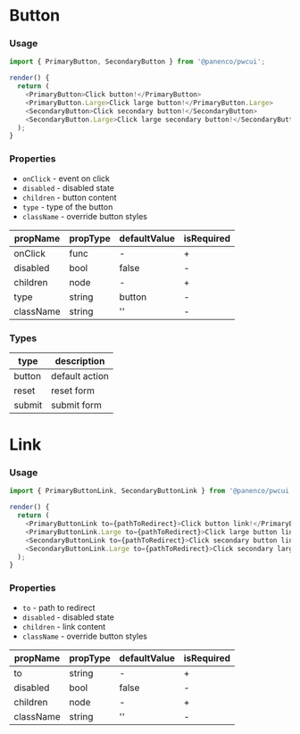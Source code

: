 # Button

### Usage

```js
import { PrimaryButton, SecondaryButton } from '@panenco/pwcui';

render() {
  return (
    <PrimaryButton>Click button!</PrimaryButton>
    <PrimaryButton.Large>Click large button!</PrimaryButton.Large>
    <SecondaryButton>Click secondary button!</SecondaryButton>
    <SecondaryButton.Large>Click large secondary button!</SecondaryButton.Large>
  );
}
```
<!-- STORY -->

### Properties

* `onClick` - event on click
* `disabled` - disabled state
* `children` - button content
* `type` - type of the button
* `className` - override button styles

| propName | propType | defaultValue | isRequired |
| -------- | -------- | ------------ | ---------- |
| onClick  | func     | -            | +          |
| disabled | bool     | false        | -          |
| children | node     | -            | +          |
| type     | string   | button       | -          |
| className| string   | ''           | -          |


### Types

|  type  |  description   |
| ------ | -------------- |
| button | default action |
| reset  | reset form     |
| submit | submit form    |

# Link

### Usage

```js
import { PrimaryButtonLink, SecondaryButtonLink } from '@panenco/pwcui';

render() {
  return (
    <PrimaryButtonLink to={pathToRedirect}>Click button link!</PrimaryButtonLink>
    <PrimaryButtonLink.Large to={pathToRedirect}>Click large button link!</PrimaryButtonLink.Large>
    <SecondaryButtonLink to={pathToRedirect}>Click secondary button link!</SecondaryButtonLink>
    <SecondaryButtonLink.Large to={pathToRedirect}>Click secondary large button link!</SecondaryButtonLink.Large>
  );
}
```
<!-- STORY -->

### Properties

* `to` - path to redirect
* `disabled` - disabled state
* `children` - link content
* `className` - override button styles

| propName | propType | defaultValue | isRequired |
| -------- | -------- | ------------ | ---------- |
| to       | string   | -            | +          |
| disabled | bool     | false        | -          |
| children | node     | -            | +          |
| className| string   | ''           | -          |
